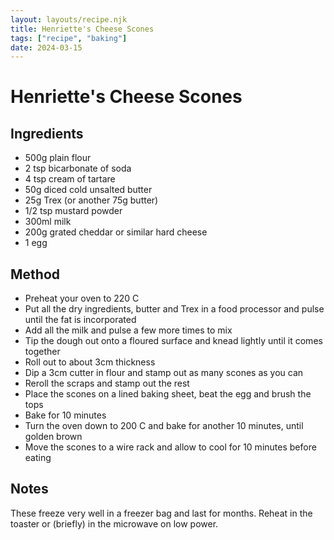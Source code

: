 ```yaml
---
layout: layouts/recipe.njk
title: Henriette's Cheese Scones
tags: ["recipe", "baking"]
date: 2024-03-15
---
```


# Henriette's Cheese Scones

## Ingredients

- 500g plain flour
- 2 tsp bicarbonate of soda
- 4 tsp cream of tartare
- 50g diced cold unsalted butter
- 25g Trex (or another 75g butter)
- 1/2 tsp mustard powder
- 300ml milk
- 200g grated cheddar or similar hard cheese
- 1 egg

## Method

- Preheat your oven to 220 C
- Put all the dry ingredients, butter and Trex in a food processor and pulse until the fat is incorporated
- Add all the milk and pulse a few more times to mix
- Tip the dough out onto a floured surface and knead lightly until it comes together
- Roll out to about 3cm thickness
- Dip a 3cm cutter in flour and stamp out as many scones as you can
- Reroll the scraps and stamp out the rest
- Place the scones on a lined baking sheet, beat the egg and brush the tops
- Bake for 10 minutes
- Turn the oven down to 200 C and bake for another 10 minutes, until golden brown
- Move the scones to a wire rack and allow to cool for 10 minutes before eating

## Notes

These freeze very well in a freezer bag and last for months.
Reheat in the toaster or (briefly) in the microwave on low power.
